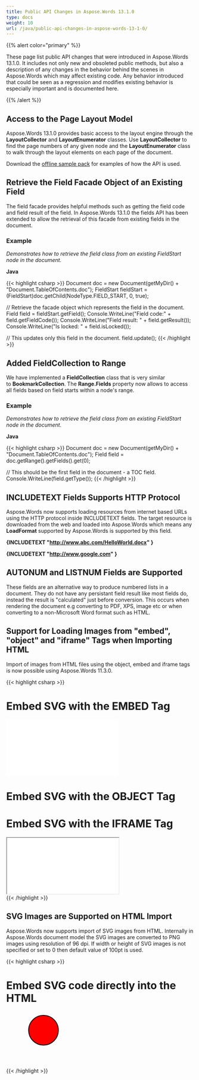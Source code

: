 ```yaml
---
title: Public API Changes in Aspose.Words 13.1.0
type: docs
weight: 10
url: /java/public-api-changes-in-aspose-words-13-1-0/
---
```


{{% alert color="primary" %}} 

These page list public API changes that were introduced in Aspose.Words 13.1.0. It includes not only new and obsoleted public methods, but also a description of any changes in the behavior behind the scenes in Aspose.Words which may affect existing code. Any behavior introduced that could be seen as a regression and modifies existing behavior is especially important and is documented here.

{{% /alert %}} 

## **Access to the Page Layout Model**

Aspose.Words 13.1.0 provides basic access to the layout engine through the **LayoutCollector** and **LayoutEnumerator** classes. Use **LayoutCollector** to find the page numbers of any given node and the **LayoutEnumerator** class to walk through the layout elements on each page of the document.

Download the [offline sample pack](http://www.aspose.com/community/files/72/java-components/aspose.words-for-java/entry187175.aspx) for examples of how the API is used.

## **Retrieve the Field Facade Object of an Existing Field**

The field facade provides helpful methods such as getting the field code and field result of the field. In Aspose.Words 13.1.0 the fields API has been extended to allow the retrieval of this facade from existing fields in the document.

### **Example**

*Demonstrates how to retrieve the field class from an existing FieldStart node in the document.*

**Java**

{{< highlight csharp >}}
Document doc = new Document(getMyDir() + "Document.TableOfContents.doc");
FieldStart fieldStart = (FieldStart)doc.getChild(NodeType.FIELD_START, 0, true);

// Retrieve the facade object which represents the field in the document.
Field field = fieldStart.getField();
Console.WriteLine("Field code:" + field.getFieldCode());
Console.WriteLine("Field result: " + field.getResult());
Console.WriteLine("Is locked: " + field.isLocked());

// This updates only this field in the document.
field.update();
{{< /highlight >}}

## **Added FieldCollection to Range**

We have implemented a **FieldCollection** class that is very similar to **BookmarkCollection**. The **Range.Fields** property now allows to access all fields based on field starts within a node's range.

### **Example**

*Demonstrates how to retrieve the field class from an existing FieldStart node in the document.*

**Java**

{{< highlight csharp >}}
Document doc = new Document(getMyDir() + "Document.TableOfContents.doc");
Field field = doc.getRange().getFields().get(0);

// This should be the first field in the document - a TOC field.
Console.WriteLine(field.getType());
{{< /highlight >}}

## **INCLUDETEXT Fields Supports HTTP Protocol**

Aspose.Words now supports loading resources from internet based URLs using the HTTP protocol inside INCLUDETEXT fields. The target resource is downloaded from the web and loaded into Aspose.Words which means any **LoadFormat** supported by Aspose.Words is supported by this field.

**{INCLUDETEXT "http://www.abc.com/HelloWorld.docx" }**

**{INCLUDETEXT "http://www.google.com" }**

## **AUTONUM and LISTNUM Fields are Supported**

These fields are an alternative way to produce numbered lists in a document. They do not have any persistant field result like most fields do, instead the result is "calculated" just before conversion. This occurs when rendering the document e.g converting to PDF, XPS, image etc or when converting to a non-Microsoft Word format such as HTML.

## **Support for Loading Images from "embed", "object" and "iframe" Tags when Importing HTML**

Import of images from HTML files using the object, embed and iframe tags is now possible using Aspose.Words 11.3.0.

{{< highlight csharp >}}
<html>
   <body>
      <div>
         <h1>Embed SVG with the EMBED Tag</h1>
         <embed src="circle1.svg" type="image/svg+xml" />
         <h1>Embed SVG with the OBJECT Tag</h1>
         <object data="circle1.svg" type="image/svg+xml"></object>
         <h1>Embed SVG with the IFRAME Tag</h1>
         <iframe src="circle1.svg"></iframe></div>
   </body>
</html>
{{< /highlight >}}

## **SVG Images are Supported on HTML Import**

Aspose.Words now supports import of SVG images from HTML. Internally in Aspose.Words document model the SVG images are converted to PNG images using resolution of 96 dpi. If width or height of SVG images is not specified or set to 0 then default value of 100pt is used.

{{< highlight csharp >}}
<html>
   <body>
      <div>
         <h1>Embed SVG code directly into the HTML</h1>
         <svg xmlns="http://www.w3.org/2000/svg" version="1.1">
            <circle cx="100" cy="50" r="40" stroke="black" stroke-width="2" fill="red" />
         </svg>
      </div>
   </body>
</html>
{{< /highlight >}}
